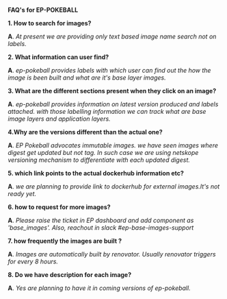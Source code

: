 **FAQ's for EP-POKEBALL**

**1. How to search for images?**

**A**. *At present we are providing only text based image name search not on labels.*

**2. What information can user find?**

**A**. *ep-pokeball provides labels with which user can find out the how the image is been built and what are it's base layer images.*

**3. What are the different sections present when they click on an image?**

**A**. *ep-pokeball provides information on latest version produced and labels attached. with those labelling information we can track what are base image layers and application layers.*

**4.Why are the versions different than the actual one?**

**A**. *EP Pokeball advocates immutable images. we have seen images where digest get updated but not tag. In such case we are using netskope versioning mechanism to differentiate with each updated digest.*

**5. which link points to the actual dockerhub information etc?** 

**A**. *we are planning to provide link to dockerhub for external images.It's not ready yet.*

**6. how to request for more images?**

**A**. *Please raise the ticket in EP dashboard and add component as 'base_images'. Also, reachout in slack #ep-base-images-support*

**7. how frequently the images are built ?**

**A**. *Images are automatically built by renovator. Usually renovator triggers for every 8 hours.*

**8. Do we have description for each image?**

**A**. *Yes are planning to have it in coming versions of ep-pokeball.* 

